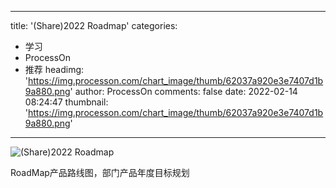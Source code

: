 
---
title: '(Share)2022 Roadmap'
categories: 
 - 学习
 - ProcessOn
 - 推荐
headimg: 'https://img.processon.com/chart_image/thumb/62037a920e3e7407d1b9a880.png'
author: ProcessOn
comments: false
date: 2022-02-14 08:24:47
thumbnail: 'https://img.processon.com/chart_image/thumb/62037a920e3e7407d1b9a880.png'
---

<div>   
<img class="thumb" alt="(Share)2022 Roadmap" src="https://img.processon.com/chart_image/thumb/62037a920e3e7407d1b9a880.png" referrerpolicy="no-referrer">
<p>RoadMap产品路线图，部门产品年度目标规划</p>  
</div>
            